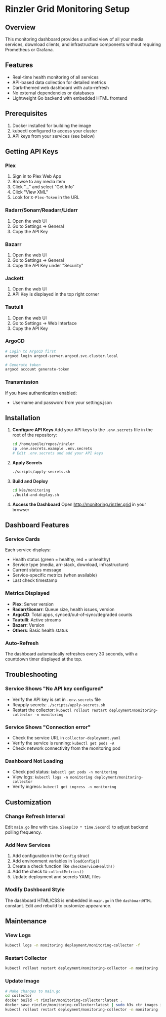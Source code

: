 # Rinzler Grid Monitoring Setup

## Overview
This monitoring dashboard provides a unified view of all your media services, download clients, and infrastructure components without requiring Prometheus or Grafana.

## Features
- Real-time health monitoring of all services
- API-based data collection for detailed metrics
- Dark-themed web dashboard with auto-refresh
- No external dependencies or databases
- Lightweight Go backend with embedded HTML frontend

## Prerequisites
1. Docker installed for building the image
2. kubectl configured to access your cluster
3. API keys from your services (see below)

## Getting API Keys

### Plex
1. Sign in to Plex Web App
2. Browse to any media item
3. Click "..." and select "Get Info"
4. Click "View XML"
5. Look for `X-Plex-Token` in the URL

### Radarr/Sonarr/Readarr/Lidarr
1. Open the web UI
2. Go to Settings → General
3. Copy the API Key

### Bazarr
1. Open the web UI
2. Go to Settings → General
3. Copy the API Key under "Security"

### Jackett
1. Open the web UI
2. API Key is displayed in the top right corner

### Tautulli
1. Open the web UI
2. Go to Settings → Web Interface
3. Copy the API Key

### ArgoCD
```bash
# Login to ArgoCD first
argocd login argocd-server.argocd.svc.cluster.local

# Generate token
argocd account generate-token
```

### Transmission
If you have authentication enabled:
- Username and password from your settings.json

## Installation

1. **Configure API Keys**
   Add your API keys to the `.env.secrets` file in the root of the repository:
   ```bash
   cd /home/poile/repos/rinzler
   cp .env.secrets.example .env.secrets
   # Edit .env.secrets and add your API keys
   ```

2. **Apply Secrets**
   ```bash
   ./scripts/apply-secrets.sh
   ```

3. **Build and Deploy**
   ```bash
   cd k8s/monitoring
   ./build-and-deploy.sh
   ```

4. **Access the Dashboard**
   Open http://monitoring.rinzler.grid in your browser

## Dashboard Features

### Service Cards
Each service displays:
- Health status (green = healthy, red = unhealthy)
- Service type (media, arr-stack, download, infrastructure)
- Current status message
- Service-specific metrics (when available)
- Last check timestamp

### Metrics Displayed
- **Plex**: Server version
- **Radarr/Sonarr**: Queue size, health issues, version
- **ArgoCD**: Total apps, synced/out-of-sync/degraded counts
- **Tautulli**: Active streams
- **Bazarr**: Version
- **Others**: Basic health status

### Auto-Refresh
The dashboard automatically refreshes every 30 seconds, with a countdown timer displayed at the top.

## Troubleshooting

### Service Shows "No API key configured"
- Verify the API key is set in `.env.secrets` file
- Reapply secrets: `./scripts/apply-secrets.sh`
- Restart the collector: `kubectl rollout restart deployment/monitoring-collector -n monitoring`

### Service Shows "Connection error"
- Check the service URL in `collector-deployment.yaml`
- Verify the service is running: `kubectl get pods -A`
- Check network connectivity from the monitoring pod

### Dashboard Not Loading
- Check pod status: `kubectl get pods -n monitoring`
- View logs: `kubectl logs -n monitoring deployment/monitoring-collector`
- Verify ingress: `kubectl get ingress -n monitoring`

## Customization

### Change Refresh Interval
Edit `main.go` line with `time.Sleep(30 * time.Second)` to adjust backend polling frequency.

### Add New Services
1. Add configuration in the `Config` struct
2. Add environment variables in `loadConfig()`
3. Create a check function like `checkServiceHealth()`
4. Add the check to `collectMetrics()`
5. Update deployment and secrets YAML files

### Modify Dashboard Style
The dashboard HTML/CSS is embedded in `main.go` in the `dashboardHTML` constant. Edit and rebuild to customize appearance.

## Maintenance

### View Logs
```bash
kubectl logs -n monitoring deployment/monitoring-collector -f
```

### Restart Collector
```bash
kubectl rollout restart deployment/monitoring-collector -n monitoring
```

### Update Image
```bash
# Make changes to main.go
cd collector
docker build -t rinzler/monitoring-collector:latest .
docker save rinzler/monitoring-collector:latest | sudo k3s ctr images import -
kubectl rollout restart deployment/monitoring-collector -n monitoring
```
